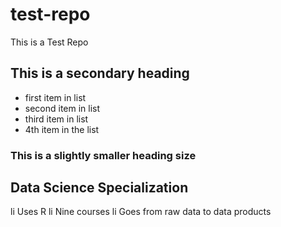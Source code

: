 test-repo
=========

This is a Test Repo

## This is a secondary heading

* first item in list
* second item in list
* third item in list
* 4th item in the list

### This is a slightly smaller heading size

## Data Science Specialization

li Uses R
li Nine courses
li Goes from raw data to data products
